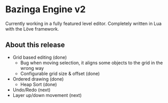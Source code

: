 Bazinga Engine v2
=================

Currently working in a fully featured level editor.
Completely written in Lua with the Löve framework.

About this release
------------------

* Grid based editing (done)
    - Bug when moving selection, it aligns some objects to the grid in the wrong way
    - Configurable grid size & offset (done)
* Ordered drawing (done)
    - Heap Sort (done)
* Undo/Redo (next)
* Layer up/down movement (next)